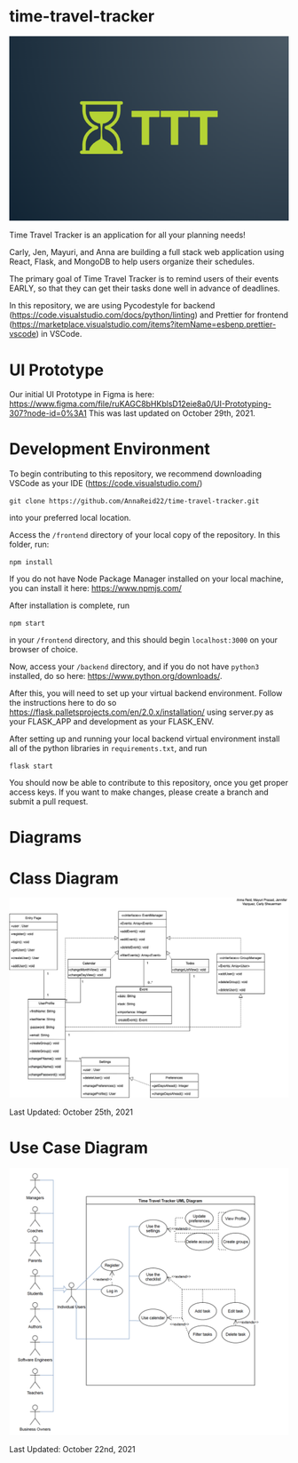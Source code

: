 # time-travel-tracker

![Getting Started](./frontend/src/images/logo_colored.png)

Time Travel Tracker is an application for all your planning needs!

Carly, Jen, Mayuri, and Anna are building a full stack web application using React, Flask, and MongoDB to help users organize their schedules.

The primary goal of Time Travel Tracker is to remind users of their events EARLY, so that they can get their tasks done well in advance of deadlines.

In this repository, we are using Pycodestyle for backend (https://code.visualstudio.com/docs/python/linting) and Prettier for frontend (https://marketplace.visualstudio.com/items?itemName=esbenp.prettier-vscode) in VSCode.

# UI Prototype

Our initial UI Prototype in Figma is here: https://www.figma.com/file/ruKAGC8bHKblsD12eie8a0/UI-Prototyping-307?node-id=0%3A1
This was last updated on October 29th, 2021.

# Development Environment

To begin contributing to this repository, we recommend downloading VSCode as your IDE (https://code.visualstudio.com/)

`git clone https://github.com/AnnaReid22/time-travel-tracker.git`

into your preferred local location.

Access the `/frontend` directory of your local copy of the repository. In this folder, run:

`npm install`

If you do not have Node Package Manager installed on your local machine, you can install it here: https://www.npmjs.com/

After installation is complete, run 

`npm start`

in your `/frontend` directory, and this should begin `localhost:3000` on your browser of choice.

Now, access your `/backend` directory, and if you do not have `python3` installed, do so here: https://www.python.org/downloads/. 

After this, you will need to set up your virtual backend environment. Follow the instructions here to do so https://flask.palletsprojects.com/en/2.0.x/installation/ using server.py as your FLASK_APP and development as your FLASK_ENV.

After setting up and running your local backend virtual environment install all of the python libraries in `requirements.txt`, and run

`flask start`

You should now be able to contribute to this repository, once you get proper access keys. If you want to make changes, please create a branch and submit a pull request.

# Diagrams

# Class Diagram
![Class Diagram](./docs/Class_Diagram.png)

Last Updated: October 25th, 2021

# Use Case Diagram
![Use Case Diagram](./docs/Use_Case_Diagram.png)

Last Updated: October 22nd, 2021
